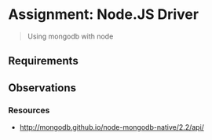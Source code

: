 # Assignment: Node.JS Driver

> Using mongodb with node

## Requirements


## Observations



### Resources

* http://mongodb.github.io/node-mongodb-native/2.2/api/

